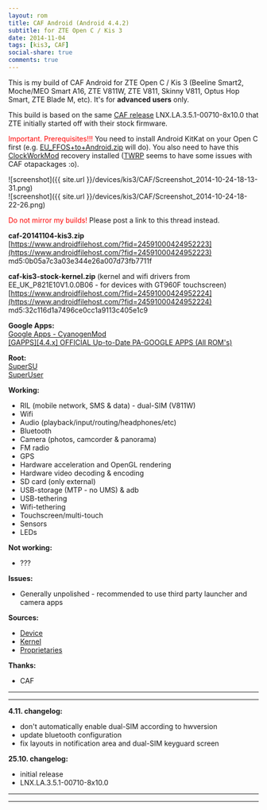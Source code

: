 ```yaml
---
layout: rom
title: CAF Android (Android 4.4.2)
subtitle: for ZTE Open C / Kis 3
date: 2014-11-04
tags: [kis3, CAF]
social-share: true
comments: true
---
```


This is my build of CAF Android for ZTE Open C / Kis 3 (Beeline Smart2, Moche/MEO Smart A16, ZTE V811W, ZTE V811, Skinny V811, Optus Hop Smart, ZTE Blade M, etc). It's for **advanced users** only.

This build is based on the same [CAF release](https://www.codeaurora.org/xwiki/bin/QAEP/release) LNX.LA.3.5.1-00710-8x10.0 that ZTE initially started off with their stock firmware.

<span style="color:#ff0000;">Important. Prerequisites!!!</span> You need to install Android KitKat on your Open C first (e.g. [EU_FFOS+to+Android.zip](https://www.androidfilehost.com/?fid=673368273298921576) will do). You also need to have this [ClockWorkMod](/devices/kis3/CWM) recovery installed ([TWRP](/devices/kis3/TWRP) seems to have some issues with CAF otapackages :o).

![screenshot]({{ site.url }}/devices/kis3/CAF/Screenshot_2014-10-24-18-13-31.png)  
![screenshot]({{ site.url }}/devices/kis3/CAF/Screenshot_2014-10-24-18-22-26.png)

<span style="color:#ff0000;">Do not mirror my builds!</span> Please post a link to this thread instead.

**caf-20141104-kis3.zip**  
[https://www.androidfilehost.com/?fid=24591000424952223](https://www.androidfilehost.com/?fid=24591000424952223)  
md5:0b05a7c3a03e344e26a007d73fb7711f

**caf-kis3-stock-kernel.zip** (kernel and wifi drivers from EE_UK_P821E10V1.0.0B06 - for devices with GT960F touchscreen)  
[https://www.androidfilehost.com/?fid=24591000424952224](https://www.androidfilehost.com/?fid=24591000424952224)  
md5:32c116d1a7496ce0cc1a9113c405e1c9

**Google Apps:**  
[Google Apps - CyanogenMod](https://wiki.cyanogenmod.org/w/Google_Apps)  
[[GAPPS][4.4.x] OFFICIAL Up-to-Date PA-GOOGLE APPS (All ROM's)](http://forum.xda-developers.com/showthread.php?t=2397942)

**Root:**  
[SuperSU](http://download.chainfire.eu/supersu)  
[SuperUser](http://koush.com/post/superuser)

**Working:**

- RIL (mobile network, SMS & data) - dual-SIM (V811W)
- Wifi
- Audio (playback/input/routing/headphones/etc)
- Bluetooth
- Camera (photos, camcorder & panorama)
- FM radio
- GPS
- Hardware acceleration and OpenGL rendering
- Hardware video decoding & encoding
- SD card (only external)
- USB-storage (MTP - no UMS) & adb
- USB-tethering
- Wifi-tethering
- Touchscreen/multi-touch
- Sensors
- LEDs

**Not working:**

- ???

**Issues:**

- Generally unpolished - recommended to use third party launcher and camera apps

**Sources:**

- [Device](https://github.com/KonstaT/android_device_zte_kis3/tree/LNX.LA.3.5.1)
- [Kernel](https://github.com/KonstaT/android_kernel_zte_msm8610/tree/LNX.LA.3.5.1)
- [Proprietaries](https://github.com/KonstaT/proprietary_vendor_zte/tree/LNX.LA.3.5.1)

**Thanks:**

- CAF

----
----

**4.11. changelog:**

- don't automatically enable dual-SIM according to hwversion
- update bluetooth configuration
- fix layouts in notification area and dual-SIM keyguard screen

**25.10. changelog:**
- initial release
- LNX.LA.3.5.1-00710-8x10.0

----
----
